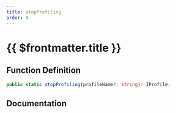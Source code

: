 ```yaml
---
title: stopProfiling
order: 0
---
```


# {{ $frontmatter.title }}

## Function Definition

```ts
public static stopProfiling(profileName?: string): IProfile;
```

## Documentation

<!--@include: ./parts/stopProfiling.md-->
